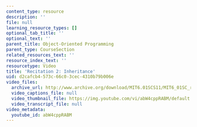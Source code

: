 ```yaml
---
content_type: resource
description: ''
file: null
learning_resource_types: []
optional_tab_title: ''
optional_text: ''
parent_title: Object-Oriented Programming
parent_type: CourseSection
related_resources_text: ''
resource_index_text: ''
resourcetype: Video
title: 'Recitation 2: Inheritance'
uid: d2cafcb4-573c-66c0-3cec-4310b79b006e
video_files:
  archive_url: http://www.archive.org/download/MIT6.01SCS11/MIT6_01SC_rec2_300k.mp4
  video_captions_file: null
  video_thumbnail_file: https://img.youtube.com/vi/abW4cppRABM/default.jpg
  video_transcript_file: null
video_metadata:
  youtube_id: abW4cppRABM
---
```

